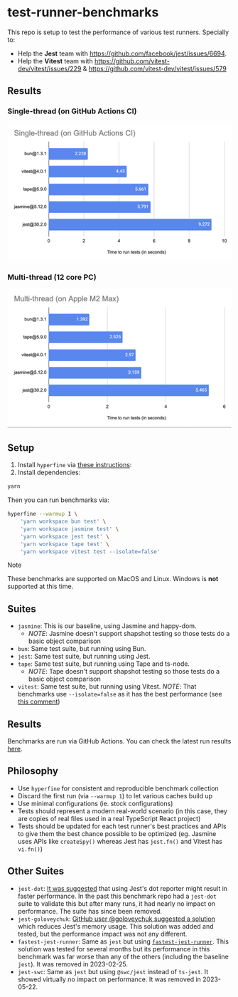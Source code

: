 # test-runner-benchmarks

This repo is setup to test the performance of various test runners. Specially to:

- Help the **Jest** team with https://github.com/facebook/jest/issues/6694.
- Help the **Vitest** team with https://github.com/vitest-dev/vitest/issues/229 & https://github.com/vitest-dev/vitest/issues/579

## Results

### Single-thread (on GitHub Actions CI)

![](result-single-thread.png?raw=true)

### Multi-thread (12 core PC)

![](result-multi-thread.png?raw=true)

## Setup

1. Install `hyperfine` via [these instructions](https://github.com/sharkdp/hyperfine#installation):
2. Install dependencies:
```sh
yarn
```

Then you can run benchmarks via:

```sh
hyperfine --warmup 1 \
    'yarn workspace bun test' \
    'yarn workspace jasmine test' \
    'yarn workspace jest test' \
    'yarn workspace tape test' \
    'yarn workspace vitest test --isolate=false'
```

> [!NOTE]
> These benchmarks are supported on MacOS and Linux. Windows is **not** supported at this time.

## Suites

- `jasmine`: This is our baseline, using Jasmine and happy-dom.
    - *NOTE*: Jasmine doesn't support shapshot testing so those tests do a basic object comparison
- `bun`: Same test suite, but running using Bun.
- `jest`: Same test suite, but running using Jest.
- `tape`: Same test suite, but running using Tape and ts-node.
    - *NOTE*: Tape doesn't support shapshot testing so those tests do a basic object  comparison
- `vitest`: Same test suite, but running using Vitest. *NOTE*: That benchmarks use `--isolate=false` as it has the best performance (see [this comment](https://github.com/vitest-dev/vitest/issues/579#issuecomment-1946462435))

## Results

Benchmarks are run via GitHub Actions. You can check the latest run results [here](https://github.com/EvHaus/jest-vs-jasmine/actions/workflows/benchmark.yaml).

## Philosophy

- Use `hyperfine` for consistent and reproducible benchmark collection
- Discard the first run (via `--warmup 1`) to let various caches build up
- Use minimal configurations (ie. stock configurations)
- Tests should represent a modern real-world scenario (in this case, they are copies of real files used in a real TypeScript React project)
- Tests should be updated for each test runner's best practices and APIs to give them the best chance possible to be optimized (eg. Jasmine uses APIs like `createSpy()` whereas Jest has `jest.fn()` and Vitest has `vi.fn()`)

## Other Suites

- `jest-dot`: [It was suggested](https://github.com/facebook/jest/issues/6694#issuecomment-409574937) that using Jest's dot reporter might result in faster performance. In the past this benchmark repo had a `jest-dot` suite to validate this but after many runs, it had nearly no impact on performance. The suite has since been removed.
- `jest-goloveychuk`: [GitHub user @goloveychuk suggested a solution](https://github.com/facebook/jest/issues/6694#issuecomment-814234244) which reduces Jest's memory usage. This solution was added and tested, but the performance impact was not any different.
- `fastest-jest-runner`: Same as `jest` but using [`fastest-jest-runner`](https://github.com/goloveychuk/fastest-jest-runner). This solution was tested for several months but its performance in this benchmark was far worse than any of the others (including the baseline `jest`). It was removed in 2023-02-25.
- `jest-swc`: Same as `jest` but using `@swc/jest` instead of `ts-jest`. It showed virtually no impact on performance. It was removed in 2023-05-22.

